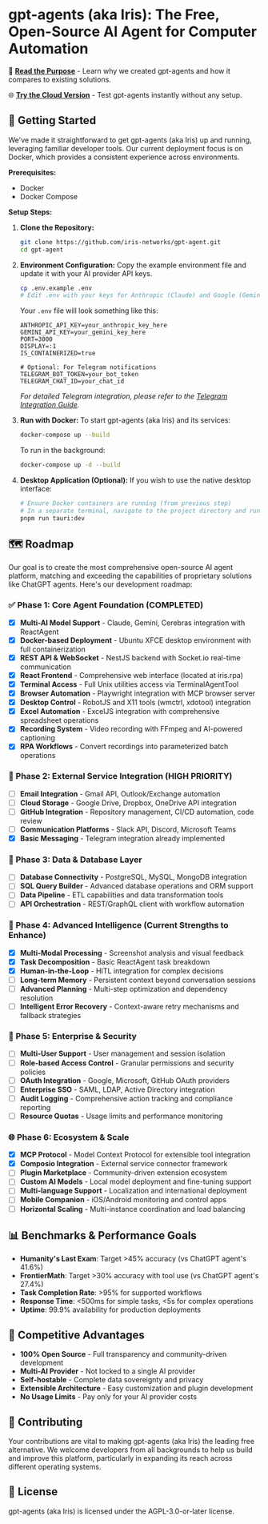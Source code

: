 # gpt-agents (aka Iris): The Free, Open-Source AI Agent for Computer Automation

📖 **[Read the Purpose](purpose.md)** - Learn why we created gpt-agents and how it compares to existing solutions.

🌐 **[Try the Cloud Version](https://agent.tryiris.dev)** - Test gpt-agents instantly without any setup.

## 🚀 Getting Started

We've made it straightforward to get gpt-agents (aka Iris) up and running, leveraging familiar developer tools. Our current deployment focus is on Docker, which provides a consistent experience across environments.

**Prerequisites:**
*   Docker
*   Docker Compose

**Setup Steps:**

1.  **Clone the Repository:**
    ```bash
    git clone https://github.com/iris-networks/gpt-agent.git
    cd gpt-agent
    ```

2.  **Environment Configuration:**
    Copy the example environment file and update it with your AI provider API keys.
    ```bash
    cp .env.example .env
    # Edit .env with your keys for Anthropic (Claude) and Google (Gemini)
    ```
    Your `.env` file will look something like this:
    ```env
    ANTHROPIC_API_KEY=your_anthropic_key_here
    GEMINI_API_KEY=your_gemini_key_here
    PORT=3000
    DISPLAY=:1
    IS_CONTAINERIZED=true

    # Optional: For Telegram notifications
    TELEGRAM_BOT_TOKEN=your_bot_token
    TELEGRAM_CHAT_ID=your_chat_id
    ```
    *For detailed Telegram integration, please refer to the [Telegram Integration Guide](TELEGRAM.md).*

3.  **Run with Docker:**
    To start gpt-agents (aka Iris) and its services:
    ```bash
    docker-compose up --build
    ```
    To run in the background:
    ```bash
    docker-compose up -d --build
    ```

4.  **Desktop Application (Optional):**
    If you wish to use the native desktop interface:
    ```bash
    # Ensure Docker containers are running (from previous step)
    # In a separate terminal, navigate to the project directory and run:
    pnpm run tauri:dev
    ```


## 🗺️ Roadmap

Our goal is to create the most comprehensive open-source AI agent platform, matching and exceeding the capabilities of proprietary solutions like ChatGPT agents. Here's our development roadmap:

### ✅ Phase 1: Core Agent Foundation (COMPLETED)
- [x] **Multi-AI Model Support** - Claude, Gemini, Cerebras integration with ReactAgent
- [x] **Docker-based Deployment** - Ubuntu XFCE desktop environment with full containerization
- [x] **REST API & WebSocket** - NestJS backend with Socket.io real-time communication
- [x] **React Frontend** - Comprehensive web interface (located at iris.rpa)
- [x] **Terminal Access** - Full Unix utilities access via TerminalAgentTool
- [x] **Browser Automation** - Playwright integration with MCP browser server
- [x] **Desktop Control** - RobotJS and X11 tools (wmctrl, xdotool) integration
- [x] **Excel Automation** - ExcelJS integration with comprehensive spreadsheet operations
- [x] **Recording System** - Video recording with FFmpeg and AI-powered captioning
- [x] **RPA Workflows** - Convert recordings into parameterized batch operations

### 🚀 Phase 2: External Service Integration (HIGH PRIORITY)
- [ ] **Email Integration** - Gmail API, Outlook/Exchange automation
- [ ] **Cloud Storage** - Google Drive, Dropbox, OneDrive API integration  
- [ ] **GitHub Integration** - Repository management, CI/CD automation, code review
- [ ] **Communication Platforms** - Slack API, Discord, Microsoft Teams
- [x] **Basic Messaging** - Telegram integration already implemented

### 🔗 Phase 3: Data & Database Layer
- [ ] **Database Connectivity** - PostgreSQL, MySQL, MongoDB integration
- [ ] **SQL Query Builder** - Advanced database operations and ORM support
- [ ] **Data Pipeline** - ETL capabilities and data transformation tools
- [ ] **API Orchestration** - REST/GraphQL client with workflow automation

### 🧠 Phase 4: Advanced Intelligence (Current Strengths to Enhance)
- [x] **Multi-Modal Processing** - Screenshot analysis and visual feedback
- [x] **Task Decomposition** - Basic ReactAgent task breakdown
- [x] **Human-in-the-Loop** - HITL integration for complex decisions
- [ ] **Long-term Memory** - Persistent context beyond conversation sessions
- [ ] **Advanced Planning** - Multi-step optimization and dependency resolution
- [ ] **Intelligent Error Recovery** - Context-aware retry mechanisms and fallback strategies

### 🔐 Phase 5: Enterprise & Security
- [ ] **Multi-User Support** - User management and session isolation
- [ ] **Role-based Access Control** - Granular permissions and security policies
- [ ] **OAuth Integration** - Google, Microsoft, GitHub OAuth providers
- [ ] **Enterprise SSO** - SAML, LDAP, Active Directory integration
- [ ] **Audit Logging** - Comprehensive action tracking and compliance reporting
- [ ] **Resource Quotas** - Usage limits and performance monitoring

### 🌐 Phase 6: Ecosystem & Scale
- [x] **MCP Protocol** - Model Context Protocol for extensible tool integration
- [x] **Composio Integration** - External service connector framework
- [ ] **Plugin Marketplace** - Community-driven extension ecosystem
- [ ] **Custom AI Models** - Local model deployment and fine-tuning support
- [ ] **Multi-language Support** - Localization and international deployment
- [ ] **Mobile Companion** - iOS/Android monitoring and control apps
- [ ] **Horizontal Scaling** - Multi-instance coordination and load balancing

## 📊 Benchmarks & Performance Goals
- **Humanity's Last Exam**: Target >45% accuracy (vs ChatGPT agent's 41.6%)
- **FrontierMath**: Target >30% accuracy with tool use (vs ChatGPT agent's 27.4%)
- **Task Completion Rate**: >95% for supported workflows
- **Response Time**: <500ms for simple tasks, <5s for complex operations
- **Uptime**: 99.9% availability for production deployments

## 🎯 Competitive Advantages
- **100% Open Source** - Full transparency and community-driven development
- **Multi-AI Provider** - Not locked to a single AI provider
- **Self-hostable** - Complete data sovereignty and privacy
- **Extensible Architecture** - Easy customization and plugin development
- **No Usage Limits** - Pay only for your AI provider costs

## 🤝 Contributing

Your contributions are vital to making gpt-agents (aka Iris) the leading free alternative. We welcome developers from all backgrounds to help us build and improve this platform, particularly in expanding its reach across different operating systems.

## 📄 License
gpt-agents (aka Iris) is licensed under the AGPL-3.0-or-later license.